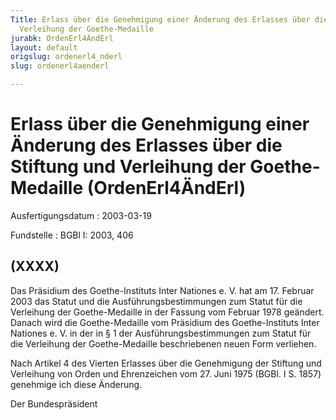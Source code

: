 ```yaml
---
Title: Erlass über die Genehmigung einer Änderung des Erlasses über die Stiftung und
  Verleihung der Goethe-Medaille
jurabk: OrdenErl4ÄndErl
layout: default
origslug: ordenerl4_nderl
slug: ordenerl4aenderl

---
```


# Erlass über die Genehmigung einer Änderung des Erlasses über die Stiftung und Verleihung der Goethe-Medaille (OrdenErl4ÄndErl)

Ausfertigungsdatum
:   2003-03-19

Fundstelle
:   BGBl I: 2003, 406



## (XXXX)

Das Präsidium des Goethe-Instituts Inter Nationes e. V. hat am 17. Februar 2003 das Statut und die Ausführungsbestimmungen zum Statut für die Verleihung der Goethe-Medaille in der Fassung vom Februar 1978 geändert. Danach wird die Goethe-Medaille vom Präsidium des Goethe-Instituts Inter Nationes e. V. in der in § 1 der Ausführungsbestimmungen zum Statut für die Verleihung der Goethe-Medaille beschriebenen neuen Form verliehen.

Nach Artikel 4 des Vierten Erlasses über die Genehmigung der Stiftung und Verleihung von Orden und Ehrenzeichen vom 27. Juni 1975 (BGBl. I S. 1857) genehmige ich diese Änderung.

Der Bundespräsident

